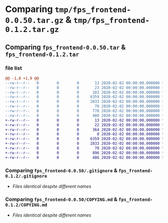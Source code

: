 # Comparing `tmp/fps_frontend-0.0.50.tar.gz` & `tmp/fps_frontend-0.1.2.tar.gz`

## Comparing `fps_frontend-0.0.50.tar` & `fps_frontend-0.1.2.tar`

### file list

```diff
@@ -1,8 +1,9 @@
--rw-r--r--   0        0        0       13 2020-02-02 00:00:00.000000 fps_frontend-0.0.50/MANIFEST.in
--rw-r--r--   0        0        0       23 2020-02-02 00:00:00.000000 fps_frontend-0.0.50/fps_frontend/__init__.py
--rw-r--r--   0        0        0      283 2020-02-02 00:00:00.000000 fps_frontend-0.0.50/fps_frontend/config.py
--rw-r--r--   0        0        0     6359 2020-02-02 00:00:00.000000 fps_frontend-0.0.50/.gitignore
--rw-r--r--   0        0        0     2833 2020-02-02 00:00:00.000000 fps_frontend-0.0.50/COPYING.md
--rw-r--r--   0        0        0       70 2020-02-02 00:00:00.000000 fps_frontend-0.0.50/README.md
--rw-r--r--   0        0        0      778 2020-02-02 00:00:00.000000 fps_frontend-0.0.50/pyproject.toml
--rw-r--r--   0        0        0      480 2020-02-02 00:00:00.000000 fps_frontend-0.0.50/PKG-INFO
+-rw-r--r--   0        0        0       13 2020-02-02 00:00:00.000000 fps_frontend-0.1.2/MANIFEST.in
+-rw-r--r--   0        0        0       22 2020-02-02 00:00:00.000000 fps_frontend-0.1.2/fps_frontend/__init__.py
+-rw-r--r--   0        0        0      364 2020-02-02 00:00:00.000000 fps_frontend-0.1.2/fps_frontend/main.py
+-rw-r--r--   0        0        0        0 2020-02-02 00:00:00.000000 fps_frontend-0.1.2/fps_frontend/py.typed
+-rw-r--r--   0        0        0     6359 2020-02-02 00:00:00.000000 fps_frontend-0.1.2/.gitignore
+-rw-r--r--   0        0        0     2833 2020-02-02 00:00:00.000000 fps_frontend-0.1.2/COPYING.md
+-rw-r--r--   0        0        0       70 2020-02-02 00:00:00.000000 fps_frontend-0.1.2/README.md
+-rw-r--r--   0        0        0      896 2020-02-02 00:00:00.000000 fps_frontend-0.1.2/pyproject.toml
+-rw-r--r--   0        0        0      486 2020-02-02 00:00:00.000000 fps_frontend-0.1.2/PKG-INFO
```

### Comparing `fps_frontend-0.0.50/.gitignore` & `fps_frontend-0.1.2/.gitignore`

 * *Files identical despite different names*

### Comparing `fps_frontend-0.0.50/COPYING.md` & `fps_frontend-0.1.2/COPYING.md`

 * *Files identical despite different names*

